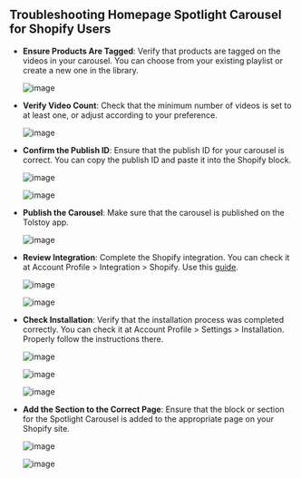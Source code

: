 ## Troubleshooting Homepage Spotlight Carousel for Shopify Users

- **Ensure Products Are Tagged**: Verify that products are tagged on the videos in your carousel. You can choose from your existing playlist or create a new one in the library.
  
  ![image](https://github.com/user-attachments/assets/6d289df5-419f-42a2-92e4-421176187295)

- **Verify Video Count**: Check that the minimum number of videos is set to at least one, or adjust according to your preference.
  
  ![image](https://github.com/user-attachments/assets/0d155b7c-1d49-4d4a-b020-ad1d5da49b27)

- **Confirm the Publish ID**: Ensure that the publish ID for your carousel is correct. You can copy the publish ID and paste it into the Shopify block.
  
  ![image](https://github.com/user-attachments/assets/2a285511-093d-4ec7-961f-465e39cca435)

  ![image](https://github.com/user-attachments/assets/5529cb52-152c-41a0-a9b5-62c26943df72)

- **Publish the Carousel**: Make sure that the carousel is published on the Tolstoy app.
  
  ![image](https://github.com/user-attachments/assets/02b030fe-e89d-45ce-907e-fabc22091fd1)

- **Review Integration**: Complete the Shopify integration. You can check it at Account Profile > Integration > Shopify. Use this [guide](https://help.gotolstoy.com/en/articles/8149075-shopify-tolstoy-installation).
  
  ![image](https://github.com/user-attachments/assets/9384d317-e107-47db-a84a-4b2179a9e7ec)

  ![image](https://github.com/user-attachments/assets/10dae0a5-81d8-4dab-a0d8-81ff9c1d5494)

- **Check Installation**: Verify that the installation process was completed correctly. You can check it at Account Profile > Settings > Installation. Properly follow the instructions there.
  
  ![image](https://github.com/user-attachments/assets/43abad5e-1dd2-4d20-8423-fd908935e449)

  ![image](https://github.com/user-attachments/assets/195385ec-1e07-43bf-a5bd-012b1e1de98f)

  ![image](https://github.com/user-attachments/assets/7f806081-9e28-4f83-99ee-54eba14b4f59)

- **Add the Section to the Correct Page**: Ensure that the block or section for the Spotlight Carousel is added to the appropriate page on your Shopify site.
  
  ![image](https://github.com/user-attachments/assets/1649e96b-78f9-4d23-affe-dd081dd501bf)

  ![image](https://github.com/user-attachments/assets/35ffccd5-b9e5-42ab-8ef7-9ce86ab0826e)
